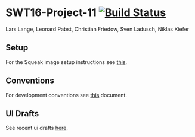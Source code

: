 # SWT16-Project-11 [![Build Status](https://travis-ci.org/HPI-SWA-Teaching/SWT16-Project-11.svg?branch=master)](https://travis-ci.org/HPI-SWA-Teaching/SWT16-Project-11)

Lars Lange, Leonard Pabst, Christian Friedow, Sven Ladusch, Niklas Kiefer

## Setup
For the Squeak image setup instructions see [this](docs/setup.md).

## Conventions
For development conventions see [this](docs/development-conventions.md) document.

## UI Drafts
See recent ui drafts [here](docs/ui-drafts.md).